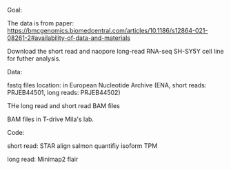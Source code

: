Goal:

The data is from paper: https://bmcgenomics.biomedcentral.com/articles/10.1186/s12864-021-08261-2#availability-of-data-and-materials

Download the short read and naopore long-read RNA-seq SH-SY5Y cell line for futher analysis.

Data:

fastq files location: in European Nucleotide Archive (ENA, short reads: PRJEB44501, long reads: PRJEB44502)

THe long read and short read BAM files

BAM files in T-drive Mila's lab.


Code:

short read:
  STAR align 
  salmon quantifiy isoform TPM

  

long read:
  Minimap2
  flair 
